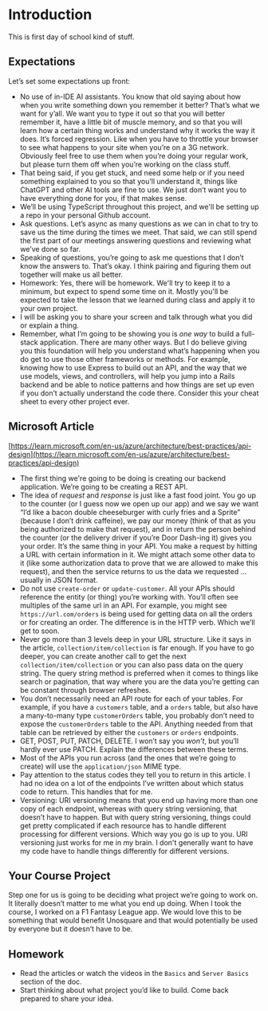 # Introduction

This is first day of school kind of stuff.

## Expectations

Let’s set some expectations up front:

- No use of in-IDE AI assistants. You know that old saying about how when you write something down you remember it better? That’s what we want for y’all. We want you to type it out so that you will better remember it, have a little bit of muscle memory, and so that you will learn how a certain thing works and understand why it works the way it does. It’s forced regression. Like when you have to throttle your browser to see what happens to your site when you’re on a 3G network. Obviously feel free to use them when you’re doing your regular work, but please turn them off when you’re working on the class stuff.
- That being said, if you get stuck, and need some help or if you need something explained to you so that you’ll understand it, things like ChatGPT and other AI tools are fine to use. We just don’t want you to have everything done for you, if that makes sense.
- We’ll be using TypeScript throughout this project, and we'll be setting up a repo in your personal Github account.
- Ask questions. Let’s async as many questions as we can in chat to try to save us the time during the times we meet. That said, we can still spend the first part of our meetings answering questions and reviewing what we’ve done so far.
- Speaking of questions, you’re going to ask me questions that I don’t know the answers to. That’s okay. I think pairing and figuring them out together will make us all better.
- Homework: Yes, there will be homework. We'll try to keep it to a minimum, but expect to spend some time on it. Mostly you'll be expected to take the lesson that we learned during class and apply it to your own project.
- I will be asking you to share your screen and talk through what you did or explain a thing.
- Remember, what I’m going to be showing you is _one way_ to build a full-stack application. There are many other ways. But I do believe giving you this foundation will help you understand what’s happening when you do get to use those other frameworks or methods. For example, knowing how to use Express to build out an API, and the way that we use models, views, and controllers, will help you jump into a Rails backend and be able to notice patterns and how things are set up even if you don’t actually understand the code there. Consider this your cheat sheet to every other project ever.

## Microsoft Article

[https://learn.microsoft.com/en-us/azure/architecture/best-practices/api-design](https://learn.microsoft.com/en-us/azure/architecture/best-practices/api-design)

- The first thing we're going to be doing is creating our backend application. We’re going to be creating a REST API.
- The idea of _request_ and _response_ is just like a fast food joint. You go up to the counter (or I guess now we open up our app) and we say we want “I’d like a bacon double cheeseburger with curly fries and a Sprite” (because I don’t drink caffeine), we pay our money (think of that as you being authorized to make that request), and in return the person behind the counter (or the delivery driver if you’re Door Dash-ing it) gives you your order. It’s the same thing in your API. You make a request by hitting a URL with certain information in it. We might attach some other data to it (like some authorization data to prove that we are allowed to make this request), and then the service returns to us the data we requested … usually in JSON format.
- Do not use `create-order` or `update-customer`. All your APIs should reference the entity (or thing) you’re working with. You’ll often see multiples of the same url in an API. For example, you might see `https://url.com/orders` is being used for getting data on all the orders or for creating an order. The difference is in the HTTP verb. Which we’ll get to soon.
- Never go more than 3 levels deep in your URL structure. Like it says in the article, `collection/item/collection` is far enough. If you have to go deeper, you can create another call to get the next `collection/item/collection` or you can also pass data on the query string. The query string method is preferred when it comes to things like search or pagination, that way where you are the data you’re getting can be constant through browser refreshes.
- You don’t necessarily need an API route for each of your tables. For example, if you have a `customers` table, and a `orders` table, but also have a many-to-many type `customerOrders` table, you probably don’t need to expose the `customerOrders` table to the API. Anything needed from that table can be retrieved by either the `customers` or `orders` endpoints.
- GET, POST, PUT, PATCH, DELETE. I won’t say you _won’t_, but you’ll hardly ever use PATCH. Explain the differences between these terms.
- Most of the APIs you run across (and the ones that we’re going to create) will use the `application/json` MIME type.
- Pay attention to the status codes they tell you to return in this article. I had no idea on a lot of the endpoints I’ve written about which status code to return. This handles that for me.
- Versioning: URI versioning means that you end up having more than one copy of each endpoint, whereas with query string versioning, that doesn’t have to happen. But with query string versioning, things could get pretty complicated if each resource has to handle different processing for different versions. Which way you go is up to you. URI versioning just works for me in my brain. I don't generally want to have my code have to handle things differently for different versions.

## Your Course Project

Step one for us is going to be deciding what project we’re going to work on. It literally doesn’t matter to me what you end up doing. When I took the course, I worked on a F1 Fantasy League app. We would love this to be something that would benefit Unosquare and that would potentially be used by everyone but it doesn’t have to be.

## Homework

- Read the articles or watch the videos in the `Basics` and `Server Basics` section of the doc.
- Start thinking about what project you’d like to build. Come back prepared to share your idea.
